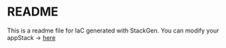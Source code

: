 # README
This is a readme file for IaC generated with StackGen.
You can modify your appStack -> [here](http://main.dev.stackgen.com/appstacks/6e36d747-642b-4376-8a20-0d9eba6727b0)

